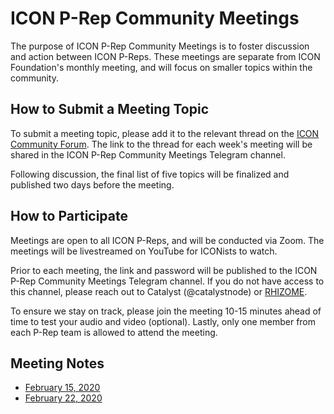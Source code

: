 # ICON P-Rep Community Meetings

The purpose of ICON P-Rep Community Meetings is to foster discussion and action between ICON P-Reps. These meetings are separate from ICON Foundation's monthly meeting, and will focus on smaller topics within the community.

## How to Submit a Meeting Topic

To submit a meeting topic, please add it to the relevant thread on the [ICON Community Forum](https://forum.icon.community). The link to the thread for each week's meeting will be shared in the ICON P-Rep Community Meetings Telegram channel.

Following discussion, the final list of five topics will be finalized and published two days before the meeting.

## How to Participate

Meetings are open to all ICON P-Reps, and will be conducted via Zoom. The meetings will be livestreamed on YouTube for ICONists to watch.

Prior to each meeting, the link and password will be published to the ICON P-Rep Community Meetings Telegram channel. If you do not have access to this channel, please reach out to Catalyst (@catalystnode) or [RHIZOME](https://t.me/rhizomeicx).

To ensure we stay on track, please join the meeting 10-15 minutes ahead of time to test your audio and video (optional). Lastly, only one member from each P-Rep team is allowed to attend the meeting.

## Meeting Notes
- [February 15, 2020](https://github.com/rhizomeicx/icon-prep-community-meetings/blob/master/meetings/2020-02-16.md)
- [February 22, 2020](https://github.com/rhizomeicx/icon-prep-community-meetings/blob/master/meetings/2020-02-22.md)
